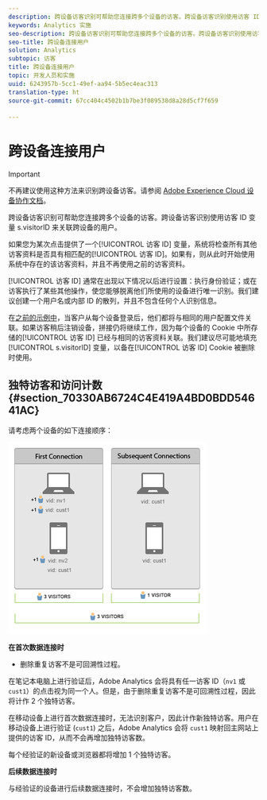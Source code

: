 ```yaml
---
description: 跨设备访客识别可帮助您连接跨多个设备的访客。跨设备访客识别使用访客 ID 变量 s.visitorID 来关联跨设备的用户。
keywords: Analytics 实施
seo-description: 跨设备访客识别可帮助您连接跨多个设备的访客。跨设备访客识别使用访客 ID 变量 s.visitorID 来关联跨设备的用户。
seo-title: 跨设备连接用户
solution: Analytics
subtopic: 访客
title: 跨设备连接用户
topic: 开发人员和实施
uuid: 6243957b-5cc1-49ef-aa94-5b5ec4eac313
translation-type: ht
source-git-commit: 67cc404c4502b1b7be3f089538d8a28d5cf7f659

---
```



# 跨设备连接用户

>[!IMPORTANT]
>
>不再建议使用这种方法来识别跨设备访客。请参阅 [Adobe Experience Cloud 设备协作文档](https://marketing.adobe.com/resources/help/zh_CN/mcdc/)。

跨设备访客识别可帮助您连接跨多个设备的访客。跨设备访客识别使用访客 ID 变量 s.visitorID 来关联跨设备的用户。

如果您为某次点击提供了一个[!UICONTROL 访客 ID] 变量，系统将检查所有其他访客资料是否具有相匹配的[!UICONTROL 访客 ID]。如果有，则从此时开始使用系统中存在的该访客资料，并且不再使用之前的访客资料。

[!UICONTROL 访客 ID] 通常在出现以下情况以后进行设置：执行身份验证；或在访客执行了某些其他操作，使您能够脱离他们所使用的设备进行唯一识别。我们建议创建一个用户名或内部 ID 的散列，并且不包含任何个人识别信息。

在[之前的示例中](../../../implement/js-implementation/xdevice-visid/xdevice-connecting.md)，当客户从每个设备登录后，他们都将与相同的用户配置文件关联。如果访客稍后注销设备，拼接仍将继续工作，因为每个设备的 Cookie 中所存储的[!UICONTROL 访客 ID] 已经与相同的访客资料关联。我们建议尽可能地填充 [!UICONTROL s.visitorID] 变量，以备在[!UICONTROL 访客 ID] Cookie 被删除时使用。

## 独特访客和访问计数 {#section_70330AB6724C4E419A4BD0BDD54641AC}

请考虑两个设备的如下连接顺序：

![](assets/xdevice-counts.png)

**在首次数据连接时**

* 删除重复访客不是可回溯性过程。

在笔记本电脑上进行验证后，Adobe Analytics 会将具有任一访客 ID（`nv1` 或 `cust1`）的点击视为同一个人。但是，由于删除重复访客不是可回溯性过程，因此将计作 2 个独特访客。

在移动设备上进行首次数据连接时，无法识别客户，因此计作新独特访客。用户在移动设备上进行验证 (`cust1`) 之后，Adobe Analytics 会将 `cust1` 映射回主网站上提供的访客 ID，从而不会再增加独特访客数。

每个经验证的新设备或浏览器都将增加 1 个独特访客。

**后续数据连接时**

与经验证的设备进行后续数据连接时，不会增加独特访客数。
